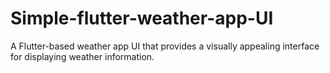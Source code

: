 # Simple-flutter-weather-app-UI
A Flutter-based weather app UI that provides a visually appealing interface for displaying weather information.
